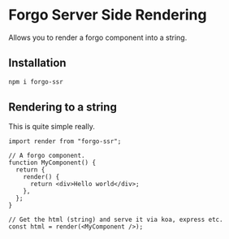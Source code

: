 # Forgo Server Side Rendering

Allows you to render a forgo component into a string.

## Installation

```sh
npm i forgo-ssr
```

## Rendering to a string

This is quite simple really.

```tsx
import render from "forgo-ssr";

// A forgo component.
function MyComponent() {
  return {
    render() {
      return <div>Hello world</div>;
    },
  };
}

// Get the html (string) and serve it via koa, express etc.
const html = render(<MyComponent />);
```
